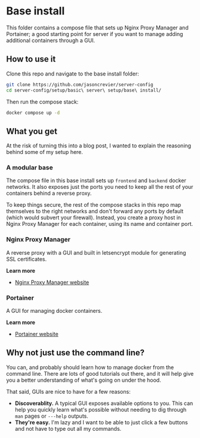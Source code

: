 # Base install

This folder contains a compose file that sets up Nginx Proxy Manager and Portainer; a good starting point for server if you want to manage adding additional containers through a GUI.

## How to use it
Clone this repo and navigate to the base install folder:
```bash
git clone https://github.com/jasoncrevier/server-config
cd server-config/setup/basic\ server\ setup/base\ install/
```

Then run the compose stack:
```bash
docker compose up -d
```

## What you get
At the risk of turning this into a blog post, I wanted to explain the reasoning behind some of my setup here.

### A modular base
The compose file in this base install sets up ```frontend``` and ```backend``` docker networks. It also exposes just the ports you need to keep all the rest of your containers behind a reverse proxy.

To keep things secure, the rest of the compose stacks in this repo map themselves to the right networks and don't forward any ports by default (which would subvert your firewall). Instead, you create a proxy host in Nginx Proxy Manager for each container, using its name and container port.

### Nginx Proxy Manager

A reverse proxy with a GUI and built in letsencrypt module for generating SSL certificates.

**Learn more**
- [Nginx Proxy Manager website](https://nginxproxymanager.com/)

### Portainer

A GUI for managing docker containers.

**Learn more**
- [Portainer website](https://www.portainer.io/)

## Why not just use the command line?
You can, and probably should learn how to manage docker from the command line. There are lots of good tutorials out there, and it will help give you a better understanding of what's going on under the hood.

That said, GUIs are nice to have for a few reasons:

- **Discoverablity.** A typical GUI exposes available options to you. This can help you quickly learn what's possible without needing to dig through ```man``` pages or ```---help``` outputs.
- **They're easy.** I'm lazy and I want to be able to just click a few buttons and not have to type out all my commands. 